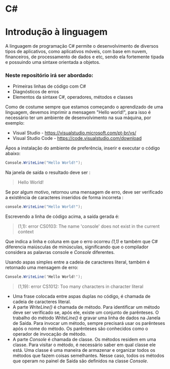 # C#
# Introdução à linguagem
A linguagem de programação C# permite o desenvolvimento de diversos tipos de aplicativos, como aplicativos móveis, com base em nuvem, financeiros, de processamento de dados e etc, sendo ela fortemente tipada e possuindo uma sintaxe orientada a objetos.

### Neste repositório irá ser abordado:

* Primeiras linhas de código com C#
* Diagnósticos de erros
* Elementos da sintaxe C#, operadores, métodos e classes

Como de costume sempre que estamos começando o aprendizado de uma linguagem, devemos imprimir a mensagem "Hello world!", para isso é necessário ter um ambiente de desenvolvimento na sua máquina, por exemplo: 

* Visual Studio - https://visualstudio.microsoft.com/pt-br/vs/
* Visual Studio Code - https://code.visualstudio.com/download

Ápos a instalação do ambiente de preferência, inserir e executar o código abaixo:

```C#
Console.WriteLine("Hello World!");
```

Na janela de saída o resultado deve ser :

>Hello World!

Se por algum motivo, retornou uma mensagem de erro, deve ser verificado a existência de caracteres inseridos de forma incorreta :

```C#
console.WriteLine("Hello World!");
```

Escrevendo a linha de código acima, a saída gerada é:

>(1,1): error CS0103: The name 'console' does not exist in the current context

Que indica a linha e coluna em que o erro ocorreu *(1,1)* e também que C# diferencia maiúsculas de minúsculas, significando que o compilador considera as palavras console e *Console* diferentes.

Usando aspas simples entre a cadeia de caracteres literal, também é retornado uma mensagem de erro:

```C#
Console.WriteLine('Hello World!');
```

>(1,19): error CS1012: Too many characters in character literal

* Uma frase colocada entre aspas duplas no código, é chamada de cadeia de caracteres literal. 
* A parte *WriteLine()* é chamada de método. Para identificar um método deve ser verificado se, após ele, existe um conjunto de parênteses. O trabalho do método *WriteLine()* é gravar uma linha de dados na Janela de Saída. Para invocar um método, sempre precisará usar os parênteses após o nome do método. Os parênteses são conhecidos como o operador de invocação de método.
* A parte *Console* é chamada de classe. Os métodos residem em uma classe. Para visitar o método, é necessário saber em qual classe ele está. Uma classe é uma maneira de armazenar e organizar todos os métodos que fazem coisas semelhantes. Nesse caso, todos os métodos que operam no painel de Saída são definidos na classe *Console*.
